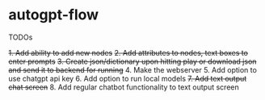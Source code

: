 # autogpt-flow

TODOs

~~1. Add ability to add new nodes~~
~~2. Add attributes to nodes, text boxes to enter prompts~~
~~3. Create json/dictionary upon hitting play or download json and send it to backend for running~~
4. Make the webserver
5. Add option to use chatgpt api key
6. Add option to run local models
~~7. Add text output chat screen~~
8. Add regular chatbot functionality to text output screen


